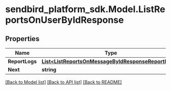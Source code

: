
# sendbird_platform_sdk.Model.ListReportsOnUserByIdResponse

## Properties

Name | Type | Description | Notes
------------ | ------------- | ------------- | -------------
**ReportLogs** | [**List&lt;ListReportsOnMessageByIdResponseReportLogs&gt;**](ListReportsOnMessageByIdResponseReportLogs.md) |  | [optional] 
**Next** | **string** |  | [optional] 

[[Back to Model list]](../README.md#documentation-for-models)
[[Back to API list]](../README.md#documentation-for-api-endpoints)
[[Back to README]](../README.md)

